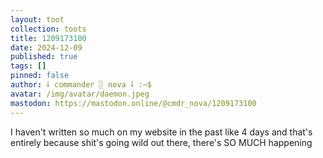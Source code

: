 ```yaml
---
layout: toot
collection: toots
title: 1209173100
date: 2024-12-09
published: true
tags: []
pinned: false
author: ⸸ commander ░ nova ⸸ :~$
avatar: /img/avatar/daemon.jpeg
mastodon: https://mastodon.online/@cmdr_nova/1209173100
---
```


I haven't written so much on my website in the past like 4 days and that's entirely because shit's going wild out there, there's SO MUCH happening
